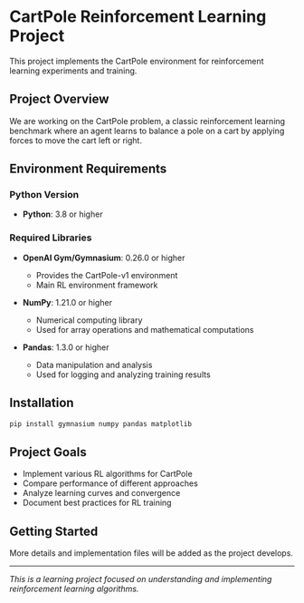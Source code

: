 # CartPole Reinforcement Learning Project

This project implements the CartPole environment for reinforcement learning experiments and training.

## Project Overview

We are working on the CartPole problem, a classic reinforcement learning benchmark where an agent learns to balance a pole on a cart by applying forces to move the cart left or right.

## Environment Requirements

### Python Version
- **Python**: 3.8 or higher

### Required Libraries

- **OpenAI Gym/Gymnasium**: 0.26.0 or higher
  - Provides the CartPole-v1 environment
  - Main RL environment framework

- **NumPy**: 1.21.0 or higher
  - Numerical computing library
  - Used for array operations and mathematical computations

- **Pandas**: 1.3.0 or higher
  - Data manipulation and analysis
  - Used for logging and analyzing training results

## Installation

```bash
pip install gymnasium numpy pandas matplotlib
```

## Project Goals

- Implement various RL algorithms for CartPole
- Compare performance of different approaches
- Analyze learning curves and convergence
- Document best practices for RL training

## Getting Started

More details and implementation files will be added as the project develops.

---

*This is a learning project focused on understanding and implementing reinforcement learning algorithms.*

